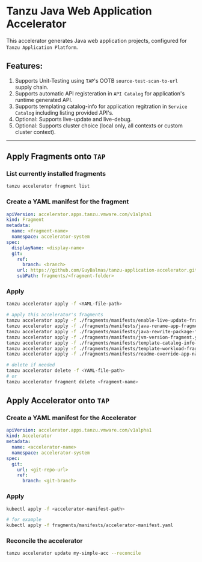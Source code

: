 # Tanzu Java Web Application Accelerator

This accelerator generates Java web application projects, configured for `Tanzu Application Platform`.

## Features:
1. Supports Unit-Testing using `TAP`'s OOTB `source-test-scan-to-url` supply chain.
2. Supports automatic API registeration in `API Catalog` for application's runtime generated API. 
3. Supports templating catalog-info for application regitration in `Service Catalog` including listing provided API's.  
4. Optional: Supports live-update and live-debug.
5. Optional: Supports cluster choice (local only, all contexts or custom cluster context). 

---

## Apply Fragments onto `TAP`

### List currently installed fragments
```bash
tanzu accelerator fragment list
```

### Create a YAML manifest for the fragment
```yaml
apiVersion: accelerator.apps.tanzu.vmware.com/v1alpha1
kind: Fragment
metadata:
  name: <fragment-name>
  namespace: accelerator-system
spec:
  displayName: <display-name>
  git:
    ref:
      branch: <branch>
    url: https://github.com/GuyBalmas/tanzu-application-accelerator.git
    subPath: fragments/<fragment-folder>
```

### Apply
```bash
tanzu accelerator apply -f <YAML-file-path>

# apply this accelerator's fragments 
tanzu accelerator apply -f ./fragments/manifests/enable-live-update-fragment.yaml
tanzu accelerator apply -f ./fragments/manifests/java-rename-app-fragment.yaml
tanzu accelerator apply -f ./fragments/manifests/java-rewrite-package-fragment.yaml
tanzu accelerator apply -f ./fragments/manifests/jvm-version-fragment.yaml
tanzu accelerator apply -f ./fragments/manifests/template-catalog-info-fragment.yaml
tanzu accelerator apply -f ./fragments/manifests/template-workload-fragment.yaml
tanzu accelerator apply -f ./fragments/manifests/readme-override-app-name-fragment.yaml

# delete if needed
tanzu accelerator delete -f <YAML-file-path>
# or
tanzu accelerator fragment delete <fragment-name>
```

## Apply Accelerator onto `TAP`

### Create a YAML manifest for the Accelerator
```yaml
apiVersion: accelerator.apps.tanzu.vmware.com/v1alpha1
kind: Accelerator
metadata:
  name: <accelerator-name>
  namespace: accelerator-system
spec:
  git:
    url: <git-repo-url>
    ref:
      branch: <git-branch>
```

### Apply

```bash
kubectl apply -f <accelerator-manifest-path>

# for example
kubectl apply -f fragments/manifests/accelerator-manifest.yaml
```

### Reconcile the accelerator 
```bash
tanzu accelerator update my-simple-acc --reconcile
```